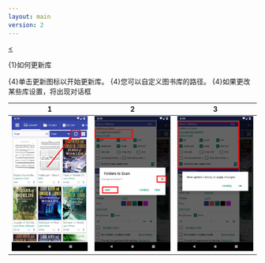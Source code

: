 ```yaml
---
layout: main
version: 2
---
```

[<](/wiki/faq/zh)

{1}如何更新库


{4}单击更新图标以开始更新库。
{4}您可以自定义图书库的路径。
{4}如果更改某些库设置，将出现对话框


|1|2|3|
|-|-|-|
|![](1.png)|![](2.png)|![](3.png)|
